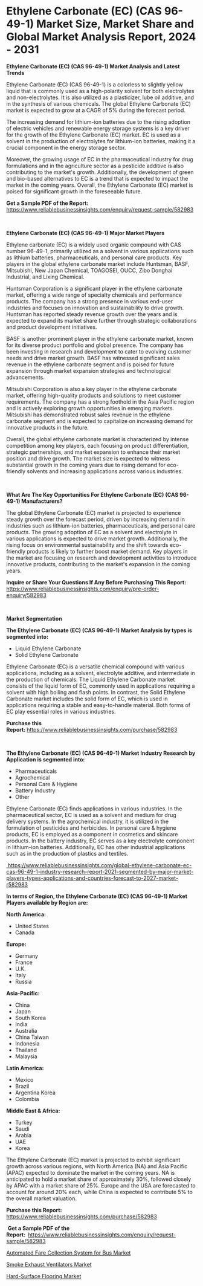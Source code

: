 <p><h1>Ethylene Carbonate (EC) (CAS 96-49-1) Market Size, Market Share and Global Market Analysis Report, 2024 - 2031</h1></p><p><strong>Ethylene Carbonate (EC) (CAS 96-49-1) Market Analysis and Latest Trends</strong></p>
<p><p>Ethylene Carbonate (EC) (CAS 96-49-1) is a colorless to slightly yellow liquid that is commonly used as a high-polarity solvent for both electrolytes and non-electrolytes. It is also utilized as a plasticizer, lube oil additive, and in the synthesis of various chemicals. The global Ethylene Carbonate (EC) market is expected to grow at a CAGR of 5% during the forecast period.</p><p>The increasing demand for lithium-ion batteries due to the rising adoption of electric vehicles and renewable energy storage systems is a key driver for the growth of the Ethylene Carbonate (EC) market. EC is used as a solvent in the production of electrolytes for lithium-ion batteries, making it a crucial component in the energy storage sector.</p><p>Moreover, the growing usage of EC in the pharmaceutical industry for drug formulations and in the agriculture sector as a pesticide additive is also contributing to the market's growth. Additionally, the development of green and bio-based alternatives to EC is a trend that is expected to impact the market in the coming years. Overall, the Ethylene Carbonate (EC) market is poised for significant growth in the foreseeable future.</p></p>
<p><strong>Get a Sample PDF of the Report:&nbsp;</strong> <a href="https://www.reliablebusinessinsights.com/enquiry/request-sample/582983">https://www.reliablebusinessinsights.com/enquiry/request-sample/582983</a></p>
<p>&nbsp;</p>
<p><strong>Ethylene Carbonate (EC) (CAS 96-49-1) Major Market Players</strong></p>
<p><p>Ethylene carbonate (EC) is a widely used organic compound with CAS number 96-49-1, primarily utilized as a solvent in various applications such as lithium batteries, pharmaceuticals, and personal care products. Key players in the global ethylene carbonate market include Huntsman, BASF, Mitsubishi, New Japan Chemical, TOAGOSEI, OUCC, Zibo Donghai Industrial, and Lixing Chemical.</p><p>Huntsman Corporation is a significant player in the ethylene carbonate market, offering a wide range of specialty chemicals and performance products. The company has a strong presence in various end-user industries and focuses on innovation and sustainability to drive growth. Huntsman has reported steady revenue growth over the years and is expected to expand its market share further through strategic collaborations and product development initiatives.</p><p>BASF is another prominent player in the ethylene carbonate market, known for its diverse product portfolio and global presence. The company has been investing in research and development to cater to evolving customer needs and drive market growth. BASF has witnessed significant sales revenue in the ethylene carbonate segment and is poised for future expansion through market expansion strategies and technological advancements.</p><p>Mitsubishi Corporation is also a key player in the ethylene carbonate market, offering high-quality products and solutions to meet customer requirements. The company has a strong foothold in the Asia Pacific region and is actively exploring growth opportunities in emerging markets. Mitsubishi has demonstrated robust sales revenue in the ethylene carbonate segment and is expected to capitalize on increasing demand for innovative products in the future.</p><p>Overall, the global ethylene carbonate market is characterized by intense competition among key players, each focusing on product differentiation, strategic partnerships, and market expansion to enhance their market position and drive growth. The market size is expected to witness substantial growth in the coming years due to rising demand for eco-friendly solvents and increasing applications across various industries.</p></p>
<p>&nbsp;</p>
<p><strong>What Are The Key Opportunities For Ethylene Carbonate (EC) (CAS 96-49-1) Manufacturers?</strong></p>
<p><p>The global Ethylene Carbonate (EC) market is projected to experience steady growth over the forecast period, driven by increasing demand in industries such as lithium-ion batteries, pharmaceuticals, and personal care products. The growing adoption of EC as a solvent and electrolyte in various applications is expected to drive market growth. Additionally, the rising focus on environmental sustainability and the shift towards eco-friendly products is likely to further boost market demand. Key players in the market are focusing on research and development activities to introduce innovative products, contributing to the market's expansion in the coming years.</p></p>
<p><strong>Inquire or Share Your Questions If Any Before Purchasing This Report:</strong> <a href="https://www.reliablebusinessinsights.com/enquiry/pre-order-enquiry/582983">https://www.reliablebusinessinsights.com/enquiry/pre-order-enquiry/582983</a></p>
<p>&nbsp;</p>
<p><strong>Market Segmentation</strong></p>
<p><strong>The Ethylene Carbonate (EC) (CAS 96-49-1) Market Analysis by types is segmented into:</strong></p>
<p><ul><li>Liquid Ethylene Carbonate</li><li>Solid Ethylene Carbonate</li></ul></p>
<p><p>Ethylene Carbonate (EC) is a versatile chemical compound with various applications, including as a solvent, electrolyte additive, and intermediate in the production of chemicals. The Liquid Ethylene Carbonate market consists of the liquid form of EC, commonly used in applications requiring a solvent with high boiling and flash points. In contrast, the Solid Ethylene Carbonate market includes the solid form of EC, which is used in applications requiring a stable and easy-to-handle material. Both forms of EC play essential roles in various industries.</p></p>
<p><strong>Purchase this Report:&nbsp;</strong><a href="https://www.reliablebusinessinsights.com/purchase/582983">https://www.reliablebusinessinsights.com/purchase/582983</a></p>
<p>&nbsp;</p>
<p><strong>The Ethylene Carbonate (EC) (CAS 96-49-1) Market Industry Research by Application is segmented into:</strong></p>
<p><ul><li>Pharmaceuticals</li><li>Agrochemical</li><li>Personal Care & Hygiene</li><li>Battery Industry</li><li>Other</li></ul></p>
<p><p>Ethylene Carbonate (EC) finds applications in various industries. In the pharmaceutical sector, EC is used as a solvent and medium for drug delivery systems. In the agrochemical industry, it is utilized in the formulation of pesticides and herbicides. In personal care & hygiene products, EC is employed as a component in cosmetics and skincare products. In the battery industry, EC serves as a key electrolyte component in lithium-ion batteries. Additionally, EC has other industrial applications such as in the production of plastics and textiles.</p></p>
<p><a href="https://www.reliablebusinessinsights.com/global-ethylene-carbonate-ec-cas-96-49-1-industry-research-report-2021-segmented-by-major-market-players-types-applications-and-countries-forecast-to-2027-market-r582983">&nbsp;https://www.reliablebusinessinsights.com/global-ethylene-carbonate-ec-cas-96-49-1-industry-research-report-2021-segmented-by-major-market-players-types-applications-and-countries-forecast-to-2027-market-r582983</a></p>
<p><strong>In terms of Region, the Ethylene Carbonate (EC) (CAS 96-49-1) Market Players available by Region are:</strong></p>
<p>
    <p> <strong> North America: </strong>
        <ul>
            <li>United States</li>
            <li>Canada</li>
        </ul>
        </p> 
    <p> <strong> Europe: </strong>
        <ul>
            <li>Germany</li>
            <li>France</li>
            <li>U.K.</li>
            <li>Italy</li>
            <li>Russia</li>
        </ul>
        </p> 
    <p> <strong> Asia-Pacific: </strong>
        <ul>
            <li>China</li>
            <li>Japan</li>
            <li>South Korea</li>
            <li>India</li>
            <li>Australia</li>
            <li>China Taiwan</li>
            <li>Indonesia</li>
            <li>Thailand</li>
            <li>Malaysia</li>
        </ul>
        </p> 
    <p> <strong> Latin America: </strong>
        <ul>
            <li>Mexico</li>
            <li>Brazil</li>
            <li>Argentina Korea</li>
            <li>Colombia</li>
        </ul>
        </p> 
    <p> <strong> Middle East & Africa: </strong>
        <ul>
            <li>Turkey</li>
            <li>Saudi</li>
            <li>Arabia</li>
            <li>UAE</li>
            <li>Korea</li>
        </ul>
    </p>
    </p>
<p><p>The Ethylene Carbonate (EC) market is projected to exhibit significant growth across various regions, with North America (NA) and Asia Pacific (APAC) expected to dominate the market in the coming years. NA is anticipated to hold a market share of approximately 30%, followed closely by APAC with a market share of 25%. Europe and the USA are forecasted to account for around 20% each, while China is expected to contribute 5% to the overall market valuation.</p></p>
<p><strong>Purchase this Report: </strong><a href="https://www.reliablebusinessinsights.com/purchase/582983">https://www.reliablebusinessinsights.com/purchase/582983</a></p>
<p>&nbsp;<strong>Get a Sample PDF of the Report:&nbsp;&nbsp;</strong><a href="https://www.reliablebusinessinsights.com/enquiry/request-sample/582983">https://www.reliablebusinessinsights.com/enquiry/request-sample/582983</a></p>
<p><strong></strong></p>
<p><p><a href="https://github.com/avrinamou1/Market-Research-Report-List-1/blob/main/automated-fare-collection-system-for-bus-market.md">Automated Fare Collection System for Bus Market</a></p><p><a href="https://github.com/mzurpwxu46/Market-Research-Report-List-1/blob/main/smoke-exhaust-ventilators-market.md">Smoke Exhaust Ventilators Market</a></p><p><a href="https://github.com/mackpencerus/Market-Research-Report-List-1/blob/main/hard-surface-flooring-market.md">Hard-Surface Flooring Market</a></p></p>